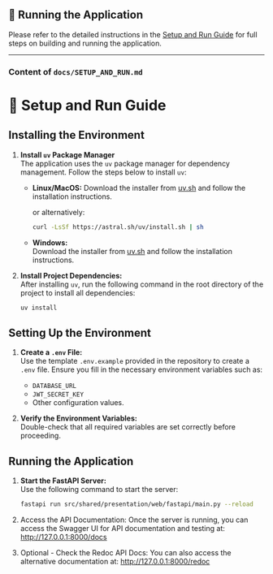 ## 📄 **Running the Application**

Please refer to the detailed instructions in the [Setup and Run Guide](docs/SETUP_AND_RUN.md) for full steps on building and running the application.

---

### **Content of `docs/SETUP_AND_RUN.md`**

# 🚀 **Setup and Run Guide**

## **Installing the Environment**

1. **Install `uv` Package Manager**  
   The application uses the `uv` package manager for dependency management. Follow the steps below to install `uv`:

   - **Linux/MacOS:**
      Download the installer from [uv.sh](https://docs.astral.sh/uv/getting-started/installation/) and follow the installation instructions.

      or alternatively:

     ```bash
     curl -LsSf https://astral.sh/uv/install.sh | sh
     ```

   - **Windows:**  
     Download the installer from [uv.sh](https://docs.astral.sh/uv/getting-started/installation/) and follow the installation instructions.

1. **Install Project Dependencies:**  
   After installing `uv`, run the following command in the root directory of the project to install all dependencies:  

    ```bash
    uv install
    ```

## **Setting Up the Environment**

1. **Create a `.env` File:**  
   Use the template `.env.example` provided in the repository to create a `.env` file. Ensure you fill in the necessary environment variables such as:
   - `DATABASE_URL`
   - `JWT_SECRET_KEY`
   - Other configuration values.

2. **Verify the Environment Variables:**  
   Double-check that all required variables are set correctly before proceeding.

## **Running the Application**

1. **Start the FastAPI Server:**  
   Use the following command to start the server:  

   ```bash
   fastapi run src/shared/presentation/web/fastapi/main.py --reload
    ```

2. Access the API Documentation:
   Once the server is running, you can access the Swagger UI for API documentation and testing at:
    <http://127.0.0.1:8000/docs>

3. Optional - Check the Redoc API Docs:
    You can also access the alternative documentation at:
    <http://127.0.0.1:8000/redoc>
